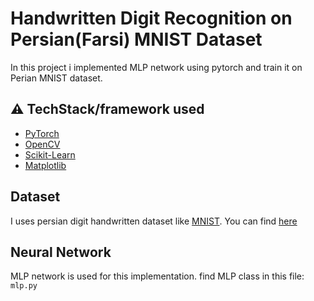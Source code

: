 # Handwritten Digit Recognition on Persian(Farsi) MNIST Dataset

In this project i implemented MLP network using pytorch and train it on Perian MNIST dataset.

## :warning: TechStack/framework used

- [PyTorch](https://pytorch.org/)
- [OpenCV](https://opencv.org/)
- [Scikit-Learn](https://scikit-learn.org/stable/)
- [Matplotlib](https://matplotlib.org/)

## Dataset
I uses persian digit handwritten dataset like [MNIST](http://yann.lecun.com/exdb/mnist/). You can find [here](https://github.com/rezaAdinepour/Persian-Handwritten-Digit-Recognition/tree/main/bmp)

## Neural Network
MLP network is used for this implementation. find MLP class in this file: <code>mlp.py</code>
